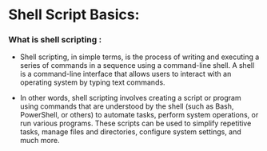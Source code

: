 # Shell Script Basics:

### What is shell scripting :
* Shell scripting, in simple terms, is the process of writing and executing a series of commands in a sequence using a command-line shell. A shell is a command-line interface that allows users to interact with an operating system by typing text commands.

* In other words, shell scripting involves creating a script or program using commands that are understood by the shell (such as Bash, PowerShell, or others) to automate tasks, perform system operations, or run various programs. These scripts can be used to simplify repetitive tasks, manage files and directories, configure system settings, and much more.